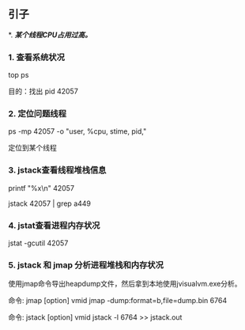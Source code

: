 

## 引子

*. ***某个线程CPU占用过高。***

### 1. 查看系统状况

top 
ps

目的：找出 pid 42057

### 2. 定位问题线程

ps -mp 42057 -o "user, %cpu, stime, pid,"

定位到某个线程

### 3. jstack查看线程堆栈信息

printf "%x\n" 42057

jstack 42057 | grep a449

### 4. jstat查看进程内存状况

jstat -gcutil 42057

### 5. jstack 和 jmap 分析进程堆栈和内存状况

使用jmap命令导出heapdump文件，然后拿到本地使用jvisualvm.exe分析。

命令: jmap [option] vmid 
jmap -dump:format=b,file=dump.bin 6764

命令: jstack [option] vmid 
jstack -l 6764 >> jstack.out